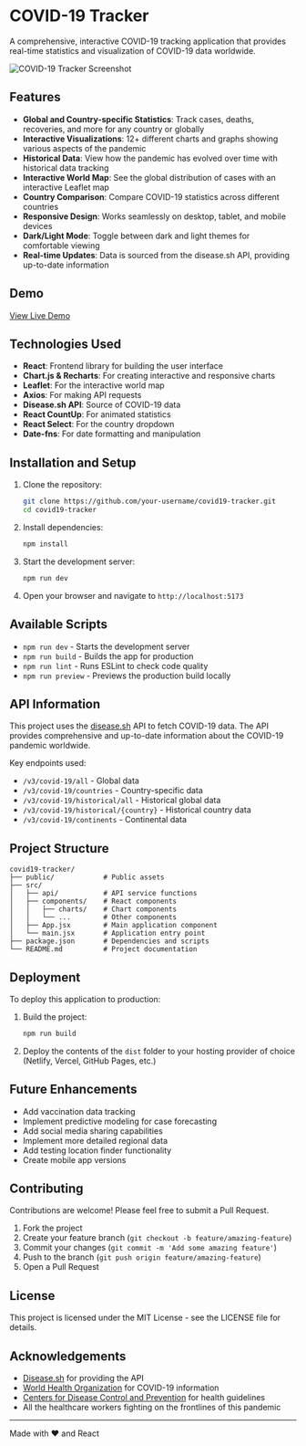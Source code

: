 # COVID-19 Tracker

A comprehensive, interactive COVID-19 tracking application that provides real-time statistics and visualization of COVID-19 data worldwide.

![COVID-19 Tracker Screenshot](https://source.unsplash.com/Uk3t05ndSng/800x400)

## Features

- **Global and Country-specific Statistics**: Track cases, deaths, recoveries, and more for any country or globally
- **Interactive Visualizations**: 12+ different charts and graphs showing various aspects of the pandemic
- **Historical Data**: View how the pandemic has evolved over time with historical data tracking
- **Interactive World Map**: See the global distribution of cases with an interactive Leaflet map
- **Country Comparison**: Compare COVID-19 statistics across different countries
- **Responsive Design**: Works seamlessly on desktop, tablet, and mobile devices
- **Dark/Light Mode**: Toggle between dark and light themes for comfortable viewing
- **Real-time Updates**: Data is sourced from the disease.sh API, providing up-to-date information

## Demo

[View Live Demo](https://your-covid19-tracker-demo-url.com)

## Technologies Used

- **React**: Frontend library for building the user interface
- **Chart.js & Recharts**: For creating interactive and responsive charts
- **Leaflet**: For the interactive world map
- **Axios**: For making API requests
- **Disease.sh API**: Source of COVID-19 data
- **React CountUp**: For animated statistics
- **React Select**: For the country dropdown
- **Date-fns**: For date formatting and manipulation

## Installation and Setup

1. Clone the repository:
   ```bash
   git clone https://github.com/your-username/covid19-tracker.git
   cd covid19-tracker
   ```

2. Install dependencies:
   ```bash
   npm install
   ```

3. Start the development server:
   ```bash
   npm run dev
   ```

4. Open your browser and navigate to `http://localhost:5173`

## Available Scripts

- `npm run dev` - Starts the development server
- `npm run build` - Builds the app for production
- `npm run lint` - Runs ESLint to check code quality
- `npm run preview` - Previews the production build locally

## API Information

This project uses the [disease.sh](https://disease.sh/) API to fetch COVID-19 data. The API provides comprehensive and up-to-date information about the COVID-19 pandemic worldwide.

Key endpoints used:
- `/v3/covid-19/all` - Global data
- `/v3/covid-19/countries` - Country-specific data
- `/v3/covid-19/historical/all` - Historical global data
- `/v3/covid-19/historical/{country}` - Historical country data
- `/v3/covid-19/continents` - Continental data

## Project Structure

```
covid19-tracker/
├── public/            # Public assets
├── src/
│   ├── api/           # API service functions
│   ├── components/    # React components
│   │   ├── charts/    # Chart components
│   │   └── ...        # Other components
│   ├── App.jsx        # Main application component
│   └── main.jsx       # Application entry point
├── package.json       # Dependencies and scripts
└── README.md          # Project documentation
```

## Deployment

To deploy this application to production:

1. Build the project:
   ```bash
   npm run build
   ```

2. Deploy the contents of the `dist` folder to your hosting provider of choice (Netlify, Vercel, GitHub Pages, etc.)

## Future Enhancements

- Add vaccination data tracking
- Implement predictive modeling for case forecasting
- Add social media sharing capabilities
- Implement more detailed regional data
- Add testing location finder functionality
- Create mobile app versions

## Contributing

Contributions are welcome! Please feel free to submit a Pull Request.

1. Fork the project
2. Create your feature branch (`git checkout -b feature/amazing-feature`)
3. Commit your changes (`git commit -m 'Add some amazing feature'`)
4. Push to the branch (`git push origin feature/amazing-feature`)
5. Open a Pull Request

## License

This project is licensed under the MIT License - see the LICENSE file for details.

## Acknowledgements

- [Disease.sh](https://disease.sh/) for providing the API
- [World Health Organization](https://www.who.int/) for COVID-19 information
- [Centers for Disease Control and Prevention](https://www.cdc.gov/) for health guidelines
- All the healthcare workers fighting on the frontlines of this pandemic

---

Made with ❤️ and React